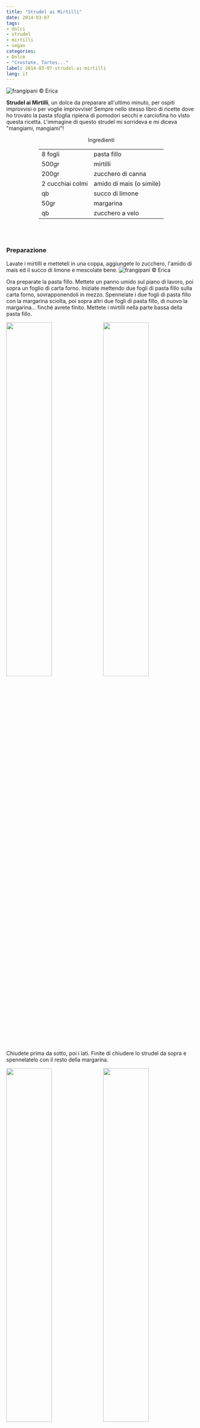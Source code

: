 ```yaml
---
title: "Strudel ai Mirtilli"
date: 2014-03-07
tags:
- dolci
- strudel
- mirtilli
- vegan
categories:
- Dolce
- "Crostate, Tartes..."
label: 2014-03-07-strudel-ai-mirtilli
lang: it
---
```

![](header.jpg "frangipani © Erica")

**Strudel ai Mirtilli**, un dolce da preparare all'ultimo minuto, per ospiti improvvisi o per voglie improvvise! Sempre nello stesso libro di ricette dove ho trovato la pasta sfoglia ripiena di pomodori secchi e carciofina ho visto questa ricetta. L'immagine di questo strudel mi sorrideva e mi diceva "mangiami, mangiami"! 


<div id="wrapper" style="text-align: center">
  <div id="yourdiv" style="display: inline-block;">
    <div class="ingredients" itemscope itemtype="http://schema.org/Recipe">
      <span itemprop="name" style="display:none;">Strudel ai Mirtilli</span>
      <span itemprop="recipeCategory" style="display:none;">Dolce</span>
      <img itemprop="image" style="display:none;" class="ignore-gallery-item" src="header.jpeg"/>
      <span itemprop="author" style="display:none;">Erica Raiano</span>
      <span itemprop="description" style="display:none;">Strudel ai Mirtilli, un dolce da preparare all'ultimo minuto, per ospiti improvvisi o per voglie improvvise!</span>
      <div class="ingredients-title">Ingredienti</div>
      <table>
        <tbody>
          <tr itemprop="recipeIngredient">
            <td>8 fogli</td>
            <td>pasta fillo</td>
          </tr>
          <tr itemprop="recipeIngredient">
            <td>500gr</td>
            <td>mirtilli</td>
          </tr>
          <tr itemprop="recipeIngredient">
            <td>200gr</td>
            <td>zucchero di canna</td>
          </tr>
          <tr itemprop="recipeIngredient">
            <td>2 cucchiai colmi</td>
            <td>amido di mais (o simile)</td>
          </tr>
          <tr itemprop="recipeIngredient">
            <td>qb</td>
            <td>succo di limone</td>
          </tr>
          <tr itemprop="recipeIngredient">
            <td>50gr</td>
            <td>margarina</td>
          </tr>
          <tr itemprop="recipeIngredient">
            <td>qb</td>
            <td>zucchero a velo</td>      
          </tr>
        </tbody>
      </table>
      <br></br>
    </div>
  </div>
</div>


<h3>
  <font color="grey">
    <i class="fa-solid fa-gears"></i>
  </font> Preparazione
</h3>

Lavate i mirtilli e metteteli in una coppa, aggiungete lo zucchero, l'amido di mais ed il succo di limone e mescolate bene.
![](mirtilli.jpg "frangipani © Erica")

Ora preparate la pasta fillo. Mettete un panno umido sul piano di lavoro, poi sopra un foglio di carta forno. Iniziate mettendo due fogli di pasta fillo sulla carta forno, sovrapponendoli in mezzo. Spennelate i due fogli di pasta fillo con la margarina sciolta, poi sopra altri due fogli di pasta fillo, di nuovo la margarina... finché avrete finito. Mettete i mirtilli nella parte bassa della pasta fillo.
<p>
  <div style="width: 100%; margin-bottom: 0">
    <img style="float: left; width: 49%; margin-right: 1%" src="fillo.jpg" alt="" title="frangipani © Erica" />
    <img style="float: left; width: 49%; margin-left: 1%" src="riempito.jpg" alt="" title="frangipani © Erica" />
    <div style="clear: both"></div>
  </div>
</p>

Chiudete prima da sotto, poi i lati. Finite di chiudere lo strudel da sopra e spennelatelo con il resto della margarina.
<p>
  <div style="width: 100%; margin-bottom: 0">
    <img style="float: left; width: 49%; margin-right: 1%" src="chiudere.jpg" alt="" title="frangipani © Erica" />
    <img style="float: left; width: 49%; margin-left: 1%" src="chiuso.jpg" alt="" title="frangipani © Erica" />
    <div style="clear: both"></div>
  </div>
</p>

Mettetelo sulla teglia e infronate lo strudel a 190°C (ventilato) per ca. 15min. Può essere che un po' di succo fuoriesca...
![](sfornato.jpg "frangipani © Erica")

Prima di servirlo, finite con una bella spolverata di zucchero a velo e possibilmente servitelo caldo!
![](risultato.jpg "frangipani © Erica")


<h3>
  <font color="#FFCC00">
    <i class="fa-regular fa-lightbulb"></i>
  </font> P.S.
</h3>

Non lo so, ma secondo me questo strudel è buonissimo anche con le ciliegie o le more... e come accompagnamento un buon gelato alla vaniglia!

<h4>Buon appetito
  <font color="red">
    <i class="fa-regular fa-face-smile"></i>
  </font>
</h4>